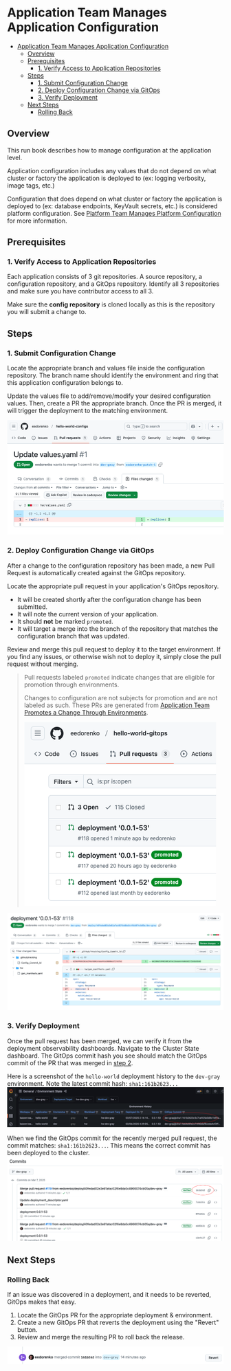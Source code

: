 # Application Team Manages Application Configuration

- [Application Team Manages Application Configuration](#application-team-manages-application-configuration)
  - [Overview](#overview)
  - [Prerequisites](#prerequisites)
    - [1. Verify Access to Application Repositories](#1-verify-access-to-application-repositories)
  - [Steps](#steps)
    - [1. Submit Configuration Change](#1-submit-configuration-change)
    - [2. Deploy Configuration Change via GitOps](#2-deploy-configuration-change-via-gitops)
    - [3. Verify Deployment](#3-verify-deployment)
  - [Next Steps](#next-steps)
    - [Rolling Back](#rolling-back)

## Overview

This run book describes how to manage configuration at the application level.

Application configuration includes any values that do not depend on what cluster or factory the application is deployed to (ex: logging verbosity, image tags, etc.)

Configuration that does depend on what cluster or factory the application is deployed to (ex: database endpoints, KeyVault secrets, etc.) is considered platform configuration. See [Platform Team Manages Platform Configuration](./platform-team-manages-platform-configuration.md) for more information.

## Prerequisites

### 1. Verify Access to Application Repositories

Each application consists of 3 git repositories. A source repository, a configuration repository, and a GitOps repository. Identify all 3 repositories and make sure you have contributor access to all 3.

Make sure the **config repository** is cloned locally as this is the repository you will submit a change to.

## Steps
 
### 1. Submit Configuration Change

Locate the appropriate branch and values file inside the configuration repository. The branch name should identify the environment and ring that this application configuration belongs to.

Update the values file to add/remove/modify your desired configuration values. Then, create a PR the appropriate branch. Once the PR is merged, it will trigger the deployment to the matching environment.

![update-app-config-values](./images/update-app-config-values.png)

### 2. Deploy Configuration Change via GitOps

After a change to the configuration repository has been made, a new Pull Request is automatically created against the GitOps repository.

Locate the appropriate pull request in your application's GitOps repository.

- It will be created shortly after the configuration change has been submitted.
- It will note the current version of your application.
- It should **not** be marked `promoted`.
- It will target a merge into the branch of the repository that matches the configuration branch that was updated.

Review and merge this pull request to deploy it to the target environment. If you find any issues, or otherwise wish not to deploy it, simply close the pull request without merging.

> Pull requests labeled `promoted` indicate changes that are eligible for promotion through environments.
>
> Changes to configuration are not subjects for promotion and are not labeled as such. These PRs are generated from [Application Team Promotes a Change Through Environments](./application-team-promotes-a-change-through-environments.md).
>
> ![not-promoted-pr](./images/not-promoted-pr.png)

![not-promoted-pr-details](./images/not-promoted-pr-details.png)

### 3. Verify Deployment

Once the pull request has been merged, we can verify it from the deployment observability dashboards. Navigate to the Cluster State dashboard. The GitOps commit hash you see should match the GitOps commit of the PR that was merged in [step 2](#2-deploy-configuration-change-via-gitops).

 Here is a screenshot of the `hello-world` deployment history to the `dev-gray` environment. Note the latest commit hash: `sha1:161b2623...`
![config-change-dashboard](./images/config-change-dashboard.png)

When we find the GitOps commit for the recently merged pull request, the commit matches: `sha1:161b2623...`. This means the correct commit has been deployed to the cluster.
![gitops-commit-id](./images/gitops-commit-id.png)  

## Next Steps

### Rolling Back

If an issue was discovered in a deployment, and it needs to be reverted, GitOps makes that easy.

1. Locate the GitOps PR for the appropriate deployment & environment.
2. Create a new GitOps PR that reverts the deployment using the "Revert" button.
3. Review and merge the resulting PR to roll back the release.

![revert-config-change](./images/revert-config-change.png)  
